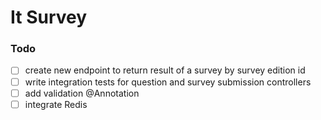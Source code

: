 # It Survey 

### Todo 
- [ ] create new endpoint to return result of a survey by survey edition id 
- [ ] write integration tests for question and survey submission controllers 
- [ ] add validation @Annotation
- [ ] integrate Redis